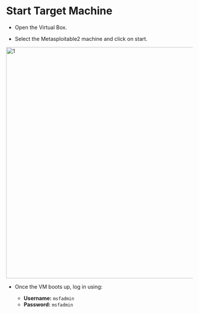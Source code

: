 # Start Target Machine 

- Open the Virtual Box.

- Select the Metasploitable2 machine and click on start.
  
<img width="793" height="624" alt="1" src="https://github.com/user-attachments/assets/eae47094-8215-4983-84c0-9078b6e4fb19" />
  
  
- Once the VM boots up, log in using:

  - **Username:** `msfadmin`
  - **Password:** `msfadmin` 

